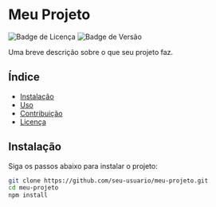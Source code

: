 # Meu Projeto

![Badge de Licença](https://img.shields.io/badge/license-MIT-blue.svg)
![Badge de Versão](https://img.shields.io/badge/version-1.0.0-green.svg)

Uma breve descrição sobre o que seu projeto faz.

## Índice

- [Instalação](#instalação)
- [Uso](#uso)
- [Contribuição](#contribuição)
- [Licença](#licença)

## Instalação

Siga os passos abaixo para instalar o projeto:

```bash
git clone https://github.com/seu-usuario/meu-projeto.git
cd meu-projeto
npm install
